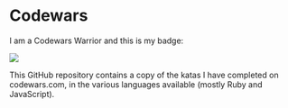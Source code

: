 # Codewars
I am a Codewars Warrior and this is my badge: 

<img src="https://www.codewars.com/users/musicmama8/badges/large">

This GitHub repository contains a copy of the katas I have completed on codewars.com, in the various languages available (mostly Ruby and JavaScript).
